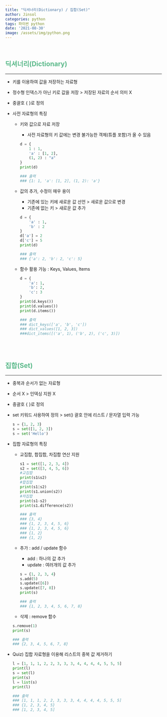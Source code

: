 ```yaml
---
title: "딕셔너리(Dictionary) / 집합(Set)"
author: Jinsol
categories: python
tags: 파이썬 python
date: '2021-08-30'
image: /assets/img/python.png
---
```


<br>

## <span style="color:#5bb98a">딕셔너리(Dictionary)</span>
<hr>

- 키를 이용하여 값을 저장하는 자료형

- 정수형 인덱스가 아닌 키로 값을 저장 > 저장된 자료의 순서 의미 X

- 중괄호 { }로 정의

- 사전 자료형의 특징

    - 키와 값으로 자료 저장
        - 사전 자료형의 키 값에는 변경 불가능한 객체(튜플 포함)가 올 수 있음

        ```python
        d = {
            1 : 1,
            'a' : [1, 2],
            (1, 2) : "a"
        }
        print(d)

        ### 출력
        ### {1: 1, 'a': [1, 2], (1, 2): 'a'}
        ```

    - 값의 추가, 수정이 매우 용이
        - 기존에 있는 키에 새로운 값 선언 > 새로운 값으로 변경
        - 기존에 없는 키 > 새로운 값 추가

        ```python
        d = {
            'a' : 1,
            'b' : 2
        }
        d['a'] = 2
        d['c'] = 5
        print(d)

        ### 출력
        ### {'a': 2, 'b': 2, 'c': 5}
        ```

    - 함수 활용 가능 : Keys, Values, Items

        ```python
        d = {
            'a': 1,
            'b': 2,
            'c': 3
        }
        print(d.keys())
        print(d.values())
        print(d.items())

        ### 출력
        ### dict_keys(['a', 'b', 'c'])
        ### dict_values([1, 2, 3])
        ###dict_items([('a', 1), ('b', 2), ('c', 3)])
        ```

<br><br>

## <span style="color:#5bb98a">집합(Set)</span>
<hr>

- 중복과 순서가 없는 자료형

- 순서 X > 인덱싱 지원 X

- 중괄호 { }로 정의

- set 키워드 사용하여 정의 > set() 괄호 안에 리스트 / 문자열 입력 가능

    ```python
    s = {1, 2, 3}
    s = set([1, 2, 3])
    s = set('Hello')
    ```

- 집합 자료형의 특징

    - 교집합, 합집합, 차집합 연산 지원

        ```python
        s1 = set([1, 2, 3, 4])
        s2 = set([3, 4, 5, 6])
        #교집합
        print(s1&s2)
        #합집합
        print(s1|s2)
        print(s1.union(s2))
        #차집합
        print(s1-s2)
        print(s1.difference(s2))

        ### 출력
        ### {3, 4}
        ### {1, 2, 3, 4, 5, 6}
        ### {1, 2, 3, 4, 5, 6}
        ### {1, 2}
        ### {1, 2}
        ```

    - 추가 : add / update 함수
        - add : 하나의 값 추가
        - update : 여러개의 값 추가

        ```python
        s = {1, 2, 3, 4}
        s.add(5)
        s.update([6])
        s.update([7, 8])
        print(s)

        ### 출력
        ### {1, 2, 3, 4, 5, 6, 7, 8}
        ```

    - 삭제 : remove 함수

    ```python
    s.remove(1)
    print(s)

    ### 출력
    ### {2, 3, 4, 5, 6, 7, 8}
    ```

- Quiz) 집합 자료형을 이용해 리스트의 중복 값 제거하기

    ```python
    l = [1, 1, 1, 2, 2, 3, 3, 3, 4, 4, 4, 4, 5, 5, 5]
    print(l)
    s = set(l)
    print(s)
    l = list(s)
    print(l)

    ### 출력
    ### [1, 1, 1, 2, 2, 3, 3, 3, 4, 4, 4, 4, 5, 5, 5]
    ### {1, 2, 3, 4, 5}
    ### [1, 2, 3, 4, 5]
    ```